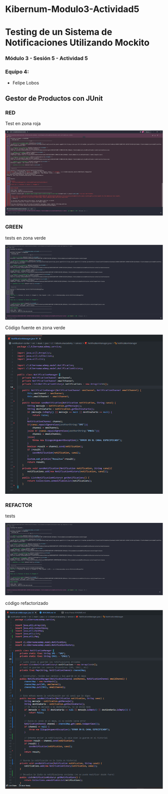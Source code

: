 # Kibernum-Modulo3-Actividad5

# Testing de un Sistema de Notificaciones Utilizando Mockito

### Módulo 3 - Sesión 5 - Actividad 5

### Equipo 4: 
- Felipe Lobos

## Gestor de Productos con JUnit 

### RED
Test en zona roja

![RED](img/test-result-red-zone.png)


### GREEN
tests en zona verde

![GREEN](img/test-result-green-zone.png)

Código fuente en zona verde

![GREEN](img/noritificationManager-code-green-zone.png)

### REFACTOR
tests

![REFACTOR](img/test-result-refactor.png)

código refactorizado

![REFACTOR](img/NotificationManager-refactor.png)